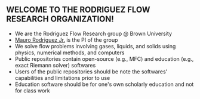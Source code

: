 ## WELCOME TO THE RODRIGUEZ FLOW RESEARCH ORGANIZATION!

* We are the Rodriguez Flow Research group @ Brown University
* [Mauro Rodriguez Jr.](https://vivo.brown.edu/display/mrodri97) is the PI of the group
* We solve flow problems involving gases, liquids, and solids using physics, numerical methods, and computers
* Public repositories contain open-source (e.g., MFC) and education (e.g., exact Riemann solver) softwares
* Users of the public repositories should be note the softwares' capabilities and limitations prior to use
* Education software should be for one's own scholarly education and not for class work
